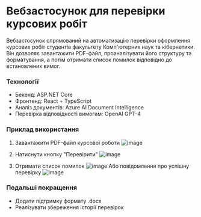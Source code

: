 # Вебзастосунок для перевірки курсових робіт

Вебзастосунок спрямований на автоматизацію перевірки оформлення курсових робіт студентів факультету Комп'ютерних наук та кібернетики. Він дозволяє завантажити PDF-файл, проаналізувати його структуру та форматування, а потім отримати список помилок відповідно до встановлених вимог.

### Технології
* Бекенд: ASP.NET Core
* Фронтенд: React + TypeScript
* Аналіз документів: Azure AI Document Intelligence
* Перевірка відповідності вимогам: OpenAI GPT-4

### Приклад використання
1. Завантажити PDF-файл курсової роботи
![image](https://github.com/user-attachments/assets/46f6cf9f-0978-4649-9fad-f3f0f1097eb7)

2. Натиснути кнопку "Перевірити"
![image](https://github.com/user-attachments/assets/3444a6e1-7a91-471b-bbf1-32f9940e4bad)

3. Отримати список помилок
![image](https://github.com/user-attachments/assets/66a37874-5da6-4668-a9c6-36853a409747)
Або повідомлення про успішну перевірку
![image](https://github.com/user-attachments/assets/00906aec-91ea-4567-bb31-3b11afe86ea2)


### Подальші покращення
* Додати підтримку формату .docx
* Реалізувати збереження історії перевірок
